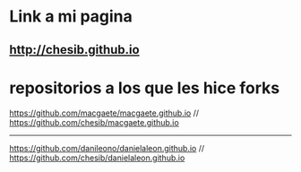 # Link a mi pagina

## http://chesib.github.io

# repositorios a los que les hice forks

https://github.com/macgaete/macgaete.github.io //
https://github.com/chesib/macgaete.github.io

---

https://github.com/danileono/danielaleon.github.io //
https://github.com/chesib/danielaleon.github.io
